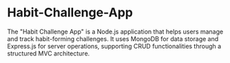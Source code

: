 # Habit-Challenge-App
The "Habit Challenge App" is a Node.js application that helps users manage and track habit-forming challenges. It uses MongoDB for data storage and Express.js for server operations, supporting CRUD functionalities through a structured MVC architecture.
